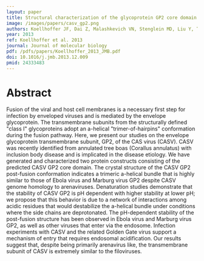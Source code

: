 ```yaml
---
layout: paper
title: Structural characterization of the glycoprotein GP2 core domain from the CAS virus, a novel arenavirus-like species.
image: /images/papers/casv_gp2.png
authors: Koellhoffer JF, Dai Z, Malashkevich VN, Stenglein MD, Liu Y, Toro R, S Harrison J, Chandran K, DeRisi JL, Almo SC, Lai JR
year: 2013
ref: Koellhoffer et al. 2013
journal: Journal of molecular biology
pdf: /pdfs/papers/Koellhoffer_2013_JMB.pdf
doi: 10.1016/j.jmb.2013.12.009
pmid: 24333483
---
```


# Abstract

Fusion of the viral and host cell membranes is a necessary first step for infection by enveloped viruses and is mediated by the envelope glycoprotein. The transmembrane subunits from the structurally defined "class I" glycoproteins adopt an a-helical "trimer-of-hairpins" conformation during the fusion pathway. Here, we present our studies on the envelope glycoprotein transmembrane subunit, GP2, of the CAS virus (CASV). CASV was recently identified from annulated tree boas (Corallus annulatus) with inclusion body disease and is implicated in the disease etiology. We have generated and characterized two protein constructs consisting of the predicted CASV GP2 core domain. The crystal structure of the CASV GP2 post-fusion conformation indicates a trimeric a-helical bundle that is highly similar to those of Ebola virus and Marburg virus GP2 despite CASV genome homology to arenaviruses. Denaturation studies demonstrate that the stability of CASV GP2 is pH dependent with higher stability at lower pH; we propose that this behavior is due to a network of interactions among acidic residues that would destabilize the a-helical bundle under conditions where the side chains are deprotonated. The pH-dependent stability of the post-fusion structure has been observed in Ebola virus and Marburg virus GP2, as well as other viruses that enter via the endosome. Infection experiments with CASV and the related Golden Gate virus support a mechanism of entry that requires endosomal acidification. Our results suggest that, despite being primarily arenavirus like, the transmembrane subunit of CASV is extremely similar to the filoviruses.
